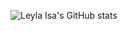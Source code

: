 ![Leyla Isa's GitHub stats](https://github-readme-stats.vercel.app/api?username=leylaisa&show_icons=true&theme=tokyonight)

